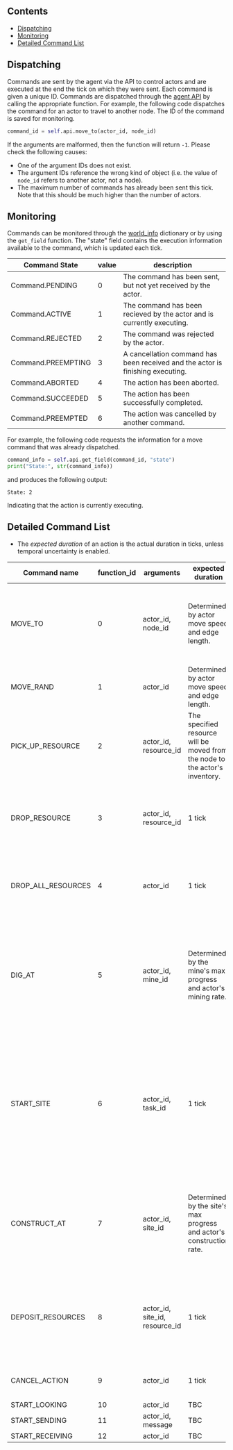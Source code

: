 ## Contents

- [Dispatching](#Dispatching)
- [Monitoring](#Monitoring)
- [Detailed Command List](#Detailed-Command-List)

## Dispatching

Commands are sent by the agent via the API to control actors and are executed at the end the tick on which they were sent. Each command is given a unique ID. Commands are dispatched through the [agent API](../blob/main/api/agent_api.py) by calling the appropriate function. For example, the following code dispatches the command for an actor to travel to another node. The ID of the command is saved for monitoring.
```python
command_id = self.api.move_to(actor_id, node_id)
```

If the arguments are malformed, then the function will return `-1`. Please check the following causes:
- One of the argument IDs does not exist.
- The argument IDs reference the wrong kind of object (i.e. the value of `node_id` refers to another actor, not a node).
- The maximum number of commands has already been sent this tick. Note that this should be much higher than the number of actors.

## Monitoring

Commands can be monitored through the [world_info](32_world_info#command) dictionary or by using the `get_field` function. The "state" field contains the execution information available to the command, which is updated each tick.

| Command State | value | description |
| ------------- | ----- | ----------- |
| Command.PENDING    | 0 | The command has been sent, but not yet received by the actor. |
| Command.ACTIVE     | 1 | The command has been recieved by the actor and is currently executing. |
| Command.REJECTED   | 2 | The command was rejected by the actor. |
| Command.PREEMPTING | 3 | A cancellation command has been received and the actor is finishing executing. |
| Command.ABORTED    | 4 | The action has been aborted. |
| Command.SUCCEEDED  | 5 | The action has been successfully completed. |
| Command.PREEMPTED  | 6 | The action was cancelled by another command. |

For example, the following code requests the information for a move command that was already dispatched.
```python
command_info = self.api.get_field(command_id, "state")
print("State:", str(command_info))
```
and produces the following output:
```
State: 2
```
Indicating that the action is currently executing.

## Detailed Command List

- The *expected duration* of an action is the actual duration in ticks, unless temporal uncertainty is enabled.

| Command name | function_id | arguments | expected duration | description |
| ------------ | ----------- | --------- | ----------------- | ----------- |
| MOVE_TO            | 0  | actor_id, node_id | Determined by actor move speed and edge length. | The actor will travel from its current node to the connected node specified by node_id. |
| MOVE_RAND          | 1  | actor_id | Determined by actor move speed and edge length. | The actor will travel to a random connected node. |
| PICK_UP_RESOURCE   | 2  | actor_id, resource_id | The specified resource will be moved from the node to the actor's inventory. |
| DROP_RESOURCE      | 3  | actor_id, resource_id | 1 tick | The specified resource will be moved from the actor's inventory to the node. | 
| DROP_ALL_RESOURCES | 4  | actor_id | 1 tick | All resources in the actor's inventory will be moved into the node. |
| DIG_AT             | 5  | actor_id, mine_id | Determined by the mine's max progress and actor's mining rate. | The actor will begin digging at the mine until either the action is preempted, fails, of the mine's max effort is reached and a resource is produced. |
| START_SITE         | 6  | actor_id, task_id | 1 tick | Creates a new site at the node into which resources can be deposited. The site is linked to the specified task and will score that task once the building is completed. |
| CONSTRUCT_AT       | 7  | actor_id, site_id | Determined by the site's max progress and actor's construction rate. | The actor will begin constructing at the site until either the action is preempted, fails, of the site's max progress is reached. |
| DEPOSIT_RESOURCES  | 8  | actor_id, site_id, resource_id | 1 tick | The resource is removed from the actor's inventory and added to the site's deposited resources. |
| CANCEL_ACTION      | 9  | actor_id | 1 tick | Preempts the actor's current action. |
| START_LOOKING      | 10 | actor_id | TBC | TBC |
| START_SENDING      | 11 | actor_id, message | TBC | TBC |
| START_RECEIVING    | 12 | actor_id | TBC | TBC |


